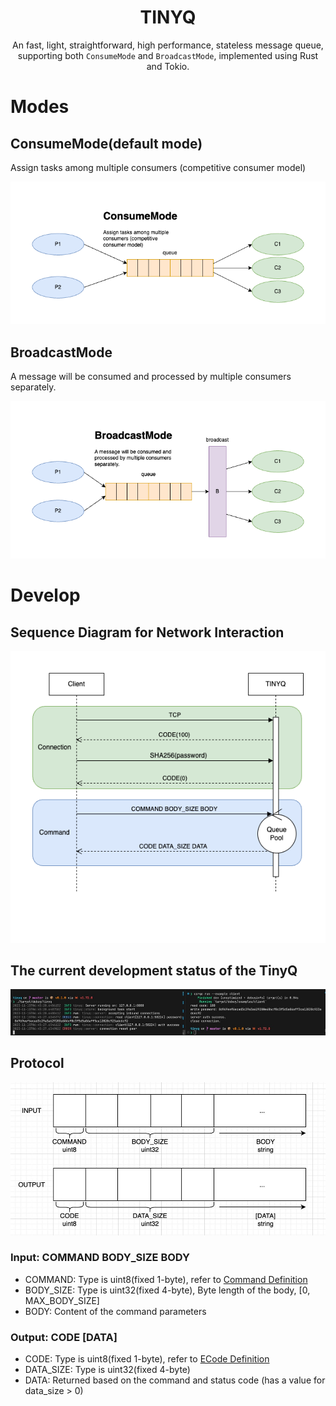 <div align=center>

# TINYQ

An fast, light, straightforward, high performance, stateless message queue, supporting both `ConsumeMode` and `BroadcastMode`, implemented using Rust and Tokio.

</div>


# Modes

## ConsumeMode(default mode)

Assign tasks among multiple consumers (competitive consumer model)

![](./docs/tinyq-mode-consume.png)

## BroadcastMode

A message will be consumed and processed by multiple consumers separately.

![](./docs/tinyq-mode-broadcast.png)

# Develop

## Sequence Diagram for Network Interaction

![](./docs/network.png)

## The current development status of the TinyQ

![](./docs/progress.jpg)

## Protocol

![](./docs/protocol.jpg)

### Input: COMMAND BODY_SIZE BODY

- COMMAND: Type is uint8(fixed 1-byte), refer to [Command Definition](./src/command/mod.rs)
- BODY_SIZE: Type is uint32(fixed 4-byte), Byte length of the body, [0, MAX_BODY_SIZE]
- BODY: Content of the command parameters

### Output: CODE [DATA]

- CODE: Type is uint8(fixed 1-byte), refer to [ECode Definition](./src/ecode.rs)
- DATA_SIZE: Type is uint32(fixed 4-byte)
- DATA: Returned based on the command and status code (has a value for data_size > 0)
